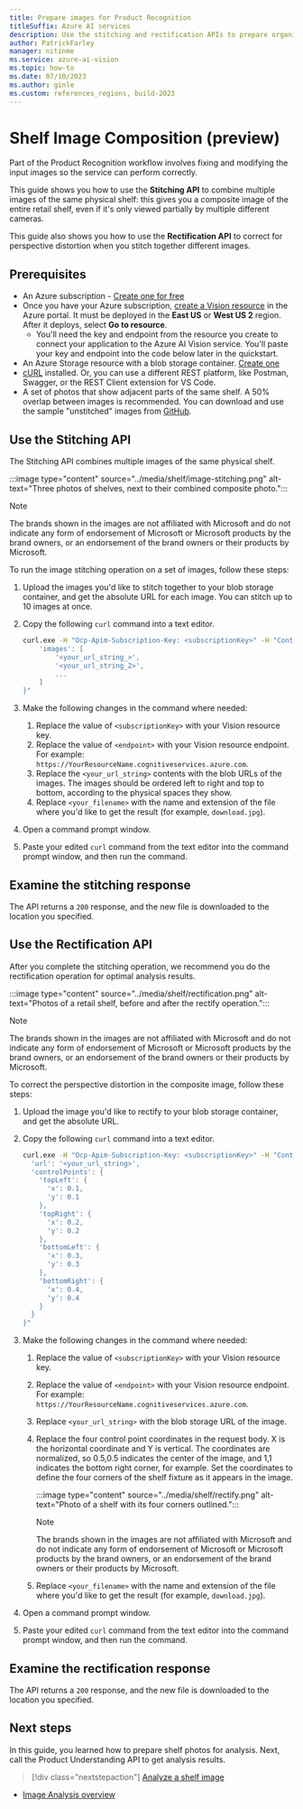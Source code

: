 ```yaml
---
title: Prepare images for Product Recognition
titleSuffix: Azure AI services
description: Use the stitching and rectification APIs to prepare organic photos of retail shelves for accurate image analysis.
author: PatrickFarley
manager: nitinme
ms.service: azure-ai-vision
ms.topic: how-to
ms.date: 07/10/2023
ms.author: ginle
ms.custom: references_regions, build-2023
---
```


# Shelf Image Composition (preview)

Part of the Product Recognition workflow involves fixing and modifying the input images so the service can perform correctly. 

This guide shows you how to use the **Stitching API** to combine multiple images of the same physical shelf: this gives you a composite image of the entire retail shelf, even if it's only viewed partially by multiple different cameras.

This guide also shows you how to use the **Rectification API** to correct for perspective distortion when you stitch together different images.

## Prerequisites
* An Azure subscription - [Create one for free](https://azure.microsoft.com/free/cognitive-services/) 
* Once you have your Azure subscription, <a href="https://portal.azure.com/#create/Microsoft.CognitiveServicesComputerVision"  title="create a Vision resource"  target="_blank">create a Vision resource</a> in the Azure portal. It must be deployed in the **East US** or **West US 2** region. After it deploys, select **Go to resource**.
  * You'll need the key and endpoint from the resource you create to connect your application to the Azure AI Vision service. You'll paste your key and endpoint into the code below later in the quickstart.
* An Azure Storage resource with a blob storage container. [Create one](/azure/storage/common/storage-account-create?tabs=azure-portal)
* [cURL](https://curl.haxx.se/) installed. Or, you can use a different REST platform, like Postman, Swagger, or the REST Client extension for VS Code.
* A set of photos that show adjacent parts of the same shelf. A 50% overlap between images is recommended. You can download and use the sample "unstitched" images from [GitHub](https://github.com/Azure-Samples/cognitive-services-sample-data-files/tree/master/ComputerVision/shelf-analysis).


## Use the Stitching API

The Stitching API combines multiple images of the same physical shelf.

:::image type="content" source="../media/shelf/image-stitching.png" alt-text="Three photos of shelves, next to their combined composite photo.":::

> [!NOTE]
> The brands shown in the images are not affiliated with Microsoft and do not indicate any form of endorsement of Microsoft or Microsoft products by the brand owners, or an endorsement of the brand owners or their products by Microsoft.

To run the image stitching operation on a set of images, follow these steps:

1. Upload the images you'd like to stitch together to your blob storage container, and get the absolute URL for each image. You can stitch up to 10 images at once.
1. Copy the following `curl` command into a text editor.

    ```bash
    curl.exe -H "Ocp-Apim-Subscription-Key: <subscriptionKey>" -H "Content-Type: application/json" "https://<endpoint>/computervision/imagecomposition:stitch?api-version=2023-04-01-preview" --output <your_filename> -d "{
        'images': [
            '<your_url_string_>',
            '<your_url_string_2>',
            ...
        ]
    }"
    ```
1. Make the following changes in the command where needed:
    1. Replace the value of `<subscriptionKey>` with your Vision resource key.
    1. Replace the value of `<endpoint>` with your Vision resource endpoint. For example: `https://YourResourceName.cognitiveservices.azure.com`.
    1. Replace the `<your_url_string>` contents with the blob URLs of the images. The images should be ordered left to right and top to bottom, according to the physical spaces they show.
    1. Replace `<your_filename>` with the name and extension of the file where you'd like to get the result (for example, `download.jpg`).
1. Open a command prompt window.
1. Paste your edited `curl` command from the text editor into the command prompt window, and then run the command.

## Examine the stitching response

The API returns a `200` response, and the new file is downloaded to the location you specified.

## Use the Rectification API

After you complete the stitching operation, we recommend you do the rectification operation for optimal analysis results. 

:::image type="content" source="../media/shelf/rectification.png" alt-text="Photos of a retail shelf, before and after the rectify operation.":::

> [!NOTE]
> The brands shown in the images are not affiliated with Microsoft and do not indicate any form of endorsement of Microsoft or Microsoft products by the brand owners, or an endorsement of the brand owners or their products by Microsoft.

To correct the perspective distortion in the composite image, follow these steps:

1. Upload the image you'd like to rectify to your blob storage container, and get the absolute URL.
1. Copy the following `curl` command into a text editor.

    ```bash
    curl.exe -H "Ocp-Apim-Subscription-Key: <subscriptionKey>" -H "Content-Type: application/json" "https://<endpoint>/computervision/imagecomposition:rectify?api-version=2023-04-01-preview" --output <your_filename> -d "{
      'url': '<your_url_string>',
      'controlPoints': {
        'topLeft': {
          'x': 0.1,
          'y': 0.1
        },
        'topRight': {
          'x': 0.2,
          'y': 0.2
        },
        'bottomLeft': {
          'x': 0.3,
          'y': 0.3
        },
        'bottomRight': {
          'x': 0.4,
          'y': 0.4
        }
      }
    }"
    ```
1. Make the following changes in the command where needed:
    1. Replace the value of `<subscriptionKey>` with your Vision resource key.
    1. Replace the value of `<endpoint>` with your Vision resource endpoint. For example: `https://YourResourceName.cognitiveservices.azure.com`.
    1. Replace `<your_url_string>` with the blob storage URL of the image.
    1. Replace the four control point coordinates in the request body. X is the horizontal coordinate and Y is vertical. The coordinates are normalized, so 0.5,0.5 indicates the center of the image, and 1,1 indicates the bottom right corner, for example. Set the coordinates to define the four corners of the shelf fixture as it appears in the image.
    
       :::image type="content" source="../media/shelf/rectify.png" alt-text="Photo of a shelf with its four corners outlined.":::

       > [!NOTE]
       > The brands shown in the images are not affiliated with Microsoft and do not indicate any form of endorsement of Microsoft or Microsoft products by the brand owners, or an endorsement of the brand owners or their products by Microsoft.

    1. Replace `<your_filename>` with the name and extension of the file where you'd like to get the result (for example, `download.jpg`).
1. Open a command prompt window.
1. Paste your edited `curl` command from the text editor into the command prompt window, and then run the command.


## Examine the rectification response

The API returns a `200` response, and the new file is downloaded to the location you specified.

## Next steps

In this guide, you learned how to prepare shelf photos for analysis. Next, call the Product Understanding API to get analysis results.

> [!div class="nextstepaction"]
> [Analyze a shelf image](./shelf-analyze.md)

* [Image Analysis overview](../overview-image-analysis.md)
